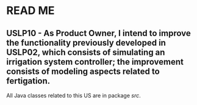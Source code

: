 # READ ME

## USLP10 - As Product Owner, I intend to improve the functionality previously developed in USLP02, which consists of simulating an irrigation system controller; the improvement consists of modeling aspects related to fertigation.

All Java classes related to this US are in package _src_.